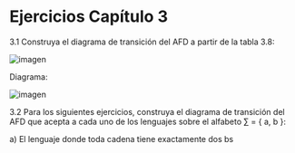 # Ejercicios Capítulo 3

3.1 Construya el diagrama de transición del AFD a partir de la tabla 3.8:

![imagen](https://github.com/DonovanFranco/Lenguajes_Automatas_1/assets/161343179/ef9922f5-1ddc-485f-baf1-045ad05c59f3)

Diagrama:

![imagen](https://github.com/DonovanFranco/Lenguajes_Automatas_1/assets/161343179/ed7c2161-72aa-48e6-8eb4-1b5cda8638e7)

3.2 Para los siguientes ejercicios, construya el diagrama de transición del AFD que
acepta a cada uno de los lenguajes sobre el alfabeto ∑ = { a, b }:

a) El lenguaje donde toda cadena tiene exactamente dos bs


